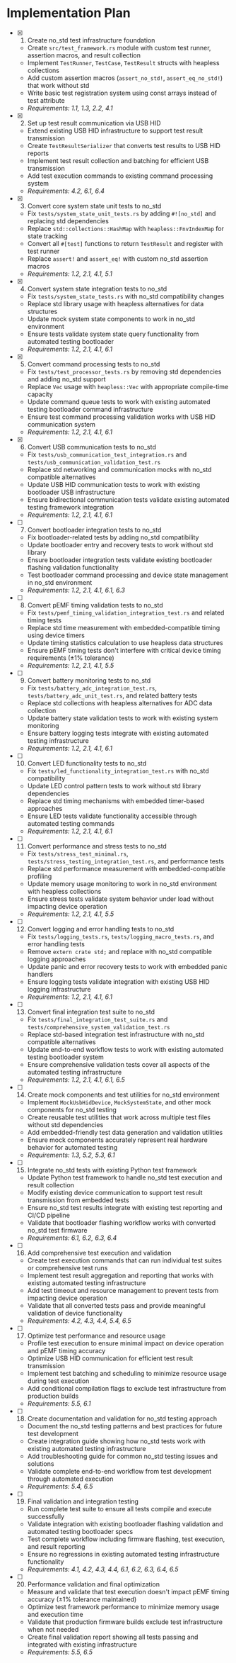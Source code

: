 # Implementation Plan

- [x] 1. Create no_std test infrastructure foundation
  - Create `src/test_framework.rs` module with custom test runner, assertion macros, and result collection
  - Implement `TestRunner`, `TestCase`, `TestResult` structs with heapless collections
  - Add custom assertion macros (`assert_no_std!`, `assert_eq_no_std!`) that work without std
  - Write basic test registration system using const arrays instead of test attribute
  - _Requirements: 1.1, 1.3, 2.2, 4.1_

- [x] 2. Set up test result communication via USB HID
  - Extend existing USB HID infrastructure to support test result transmission
  - Create `TestResultSerializer` that converts test results to USB HID reports
  - Implement test result collection and batching for efficient USB transmission
  - Add test execution commands to existing command processing system
  - _Requirements: 4.2, 6.1, 6.4_

- [x] 3. Convert core system state unit tests to no_std
  - Fix `tests/system_state_unit_tests.rs` by adding `#![no_std]` and replacing std dependencies
  - Replace `std::collections::HashMap` with `heapless::FnvIndexMap` for state tracking
  - Convert all `#[test]` functions to return `TestResult` and register with test runner
  - Replace `assert!` and `assert_eq!` with custom no_std assertion macros
  - _Requirements: 1.2, 2.1, 4.1, 5.1_

- [x] 4. Convert system state integration tests to no_std
  - Fix `tests/system_state_tests.rs` with no_std compatibility changes
  - Replace std library usage with heapless alternatives for data structures
  - Update mock system state components to work in no_std environment
  - Ensure tests validate system state query functionality from automated testing bootloader
  - _Requirements: 1.2, 2.1, 4.1, 6.1_

- [x] 5. Convert command processing tests to no_std
  - Fix `tests/test_processor_tests.rs` by removing std dependencies and adding no_std support
  - Replace `Vec` usage with `heapless::Vec` with appropriate compile-time capacity
  - Update command queue tests to work with existing automated testing bootloader command infrastructure
  - Ensure test command processing validation works with USB HID communication system
  - _Requirements: 1.2, 2.1, 4.1, 6.1_

- [x] 6. Convert USB communication tests to no_std
  - Fix `tests/usb_communication_test_integration.rs` and `tests/usb_communication_validation_test.rs`
  - Replace std networking and communication mocks with no_std compatible alternatives
  - Update USB HID communication tests to work with existing bootloader USB infrastructure
  - Ensure bidirectional communication tests validate existing automated testing framework integration
  - _Requirements: 1.2, 2.1, 4.1, 6.1_

- [ ] 7. Convert bootloader integration tests to no_std
  - Fix bootloader-related tests by adding no_std compatibility
  - Update bootloader entry and recovery tests to work without std library
  - Ensure bootloader integration tests validate existing bootloader flashing validation functionality
  - Test bootloader command processing and device state management in no_std environment
  - _Requirements: 1.2, 2.1, 4.1, 6.1, 6.3_

- [ ] 8. Convert pEMF timing validation tests to no_std
  - Fix `tests/pemf_timing_validation_integration_test.rs` and related timing tests
  - Replace std time measurement with embedded-compatible timing using device timers
  - Update timing statistics calculation to use heapless data structures
  - Ensure pEMF timing tests don't interfere with critical device timing requirements (±1% tolerance)
  - _Requirements: 1.2, 2.1, 4.1, 5.5_

- [ ] 9. Convert battery monitoring tests to no_std
  - Fix `tests/battery_adc_integration_test.rs`, `tests/battery_adc_unit_test.rs`, and related battery tests
  - Replace std collections with heapless alternatives for ADC data collection
  - Update battery state validation tests to work with existing system monitoring
  - Ensure battery logging tests integrate with existing automated testing infrastructure
  - _Requirements: 1.2, 2.1, 4.1, 6.1_

- [ ] 10. Convert LED functionality tests to no_std
  - Fix `tests/led_functionality_integration_test.rs` with no_std compatibility
  - Update LED control pattern tests to work without std library dependencies
  - Replace std timing mechanisms with embedded timer-based approaches
  - Ensure LED tests validate functionality accessible through automated testing commands
  - _Requirements: 1.2, 2.1, 4.1, 6.1_

- [ ] 11. Convert performance and stress tests to no_std
  - Fix `tests/stress_test_minimal.rs`, `tests/stress_testing_integration_test.rs`, and performance tests
  - Replace std performance measurement with embedded-compatible profiling
  - Update memory usage monitoring to work in no_std environment with heapless collections
  - Ensure stress tests validate system behavior under load without impacting device operation
  - _Requirements: 1.2, 2.1, 4.1, 5.5_

- [ ] 12. Convert logging and error handling tests to no_std
  - Fix `tests/logging_tests.rs`, `tests/logging_macro_tests.rs`, and error handling tests
  - Remove `extern crate std;` and replace with no_std compatible logging approaches
  - Update panic and error recovery tests to work with embedded panic handlers
  - Ensure logging tests validate integration with existing USB HID logging infrastructure
  - _Requirements: 1.2, 2.1, 4.1, 6.1_

- [ ] 13. Convert final integration test suite to no_std
  - Fix `tests/final_integration_test_suite.rs` and `tests/comprehensive_system_validation_test.rs`
  - Replace std-based integration test infrastructure with no_std compatible alternatives
  - Update end-to-end workflow tests to work with existing automated testing bootloader system
  - Ensure comprehensive validation tests cover all aspects of the automated testing infrastructure
  - _Requirements: 1.2, 2.1, 4.1, 6.1, 6.5_

- [ ] 14. Create mock components and test utilities for no_std environment
  - Implement `MockUsbHidDevice`, `MockSystemState`, and other mock components for no_std testing
  - Create reusable test utilities that work across multiple test files without std dependencies
  - Add embedded-friendly test data generation and validation utilities
  - Ensure mock components accurately represent real hardware behavior for automated testing
  - _Requirements: 1.3, 5.2, 5.3, 6.1_

- [ ] 15. Integrate no_std tests with existing Python test framework
  - Update Python test framework to handle no_std test execution and result collection
  - Modify existing device communication to support test result transmission from embedded tests
  - Ensure no_std test results integrate with existing test reporting and CI/CD pipeline
  - Validate that bootloader flashing workflow works with converted no_std test firmware
  - _Requirements: 6.1, 6.2, 6.3, 6.4_

- [ ] 16. Add comprehensive test execution and validation
  - Create test execution commands that can run individual test suites or comprehensive test runs
  - Implement test result aggregation and reporting that works with existing automated testing infrastructure
  - Add test timeout and resource management to prevent tests from impacting device operation
  - Validate that all converted tests pass and provide meaningful validation of device functionality
  - _Requirements: 4.2, 4.3, 4.4, 5.4, 6.5_

- [ ] 17. Optimize test performance and resource usage
  - Profile test execution to ensure minimal impact on device operation and pEMF timing accuracy
  - Optimize USB HID communication for efficient test result transmission
  - Implement test batching and scheduling to minimize resource usage during test execution
  - Add conditional compilation flags to exclude test infrastructure from production builds
  - _Requirements: 5.5, 6.1_

- [ ] 18. Create documentation and validation for no_std testing approach
  - Document the no_std testing patterns and best practices for future test development
  - Create integration guide showing how no_std tests work with existing automated testing infrastructure
  - Add troubleshooting guide for common no_std testing issues and solutions
  - Validate complete end-to-end workflow from test development through automated execution
  - _Requirements: 5.4, 6.5_

- [ ] 19. Final validation and integration testing
  - Run complete test suite to ensure all tests compile and execute successfully
  - Validate integration with existing bootloader flashing validation and automated testing bootloader specs
  - Test complete workflow including firmware flashing, test execution, and result reporting
  - Ensure no regressions in existing automated testing infrastructure functionality
  - _Requirements: 4.1, 4.2, 4.3, 4.4, 6.1, 6.2, 6.3, 6.4, 6.5_

- [ ] 20. Performance validation and final optimization
  - Measure and validate that test execution doesn't impact pEMF timing accuracy (±1% tolerance maintained)
  - Optimize test framework performance to minimize memory usage and execution time
  - Validate that production firmware builds exclude test infrastructure when not needed
  - Create final validation report showing all tests passing and integrated with existing infrastructure
  - _Requirements: 5.5, 6.5_